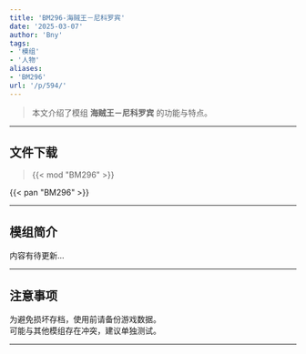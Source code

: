 ```yaml
---
title: 'BM296-海贼王－尼科罗宾'
date: '2025-03-07'
author: 'Bny'
tags:
- '模组'
- '人物'
aliases:
- 'BM296'
url: '/p/594/'
---
```


> 本文介绍了模组 **海贼王－尼科罗宾** 的功能与特点。

---

## 文件下载  

> {{< mod "BM296" >}}  

{{< pan "BM296" >}}  

---

## 模组简介

>  
内容有待更新...  

---

## 注意事项

>  
为避免损坏存档，使用前请备份游戏数据。  
可能与其他模组存在冲突，建议单独测试。  

---

